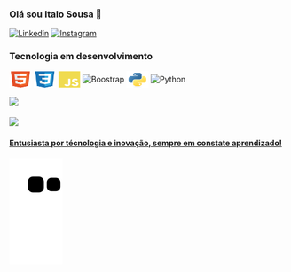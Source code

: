 ### Olá sou Italo Sousa  🤖 
[![Linkedin](https://img.shields.io/badge/LinkedIn-0077B5?style=for-the-badge&logo=linkedin&logoColor=white)](https://www.linkedin.com/in/italo-chagas/)
[![Instagram](https://img.shields.io/badge/Instagram-E4405F?style=for-the-badge&logo=instagram&logoColor=white)](https://www.instagram.com/http_tito/)

### Tecnologia em desenvolvimento

<div style="display: inline_block"> 
  <img align="center" alt="HTML" height="30" width="40" src="https://raw.githubusercontent.com/devicons/devicon/master/icons/html5/html5-original.svg">
  <img align="center" alt="CSS" height="30" width="40" src="https://raw.githubusercontent.com/devicons/devicon/master/icons/css3/css3-original.svg">
  <img align="center" alt="JavaScript" height="30" width="40" src="https://raw.githubusercontent.com/devicons/devicon/master/icons/javascript/javascript-plain.svg">
  <img align="center" alt="Boostrap" height="30" width="40" src="https://cdn.jsdelivr.net/gh/devicons/devicon/icons/bootstrap/bootstrap-plain-wordmark.svg">  
  <img align="center" alt="Python" height="30" width="40" src="https://raw.githubusercontent.com/devicons/devicon/master/icons/python/python-original.svg">
  <img align="center" alt="Python" height="30" width="40" src="https://cdn.jsdelivr.net/gh/devicons/devicon/icons/jquery/jquery-original-wordmark.svg">
</div><br>


  <a href="https://github.com/Italo-Sousa">
  <img height="170em" src="https://github-readme-stats.vercel.app/api?username=Italo-Sousa&show_icons=true&theme=dark&include_all_commits=true&count_private=true"/>
  <br><br/>
  <img height="170em" src="https://github-readme-stats.vercel.app/api/top-langs/?username=Italo-Sousa&layout=compact&langs_count=7&theme=dark"/>
 
#### Entusiasta por técnologia e inovação, sempre em constate aprendizado!
 
![Snake animation](https://github.com/rafaballerini/rafaballerini/blob/output/github-contribution-grid-snake.svg)

